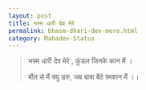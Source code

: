 ```yaml
---
layout: post
title: भस्म धारी देव मेरे
permalink: bhasm-dhari-dev-mere.html
category: Mahadev-Status
---
```

> भस्म धारी देव मेरे , कुंडल जिनके कान मैं ।
> 
> मौत से मैं क्यु डरु, जब बाबा बैठे श्मशान मैं ।।
